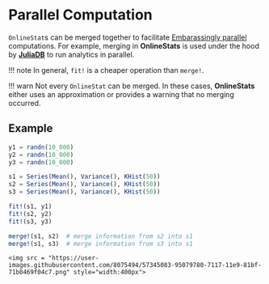 # Parallel Computation

`OnlineStat`s can be merged together to facilitate [Embarassingly parallel](https://en.wikipedia.org/wiki/Embarrassingly_parallel) computations.  For example, merging in **OnlineStats** is used under the hood by [**JuliaDB**](https://github.com/JuliaComputing/JuliaDB.jl) to run analytics in parallel.


!!! note
    In general, `fit!` is a cheaper operation than `merge!`.

!!! warn
    Not every `OnlineStat` can be merged.  In these cases, **OnlineStats** either uses an
    approximation or provides a warning that no merging occurred.

## Example

```julia
y1 = randn(10_000)
y2 = randn(10_000)
y3 = randn(10_000)

s1 = Series(Mean(), Variance(), KHist(50))
s2 = Series(Mean(), Variance(), KHist(50))
s3 = Series(Mean(), Variance(), KHist(50))

fit!(s1, y1)
fit!(s2, y2)
fit!(s3, y3)

merge!(s1, s2)  # merge information from s2 into s1
merge!(s1, s3)  # merge information from s3 into s1
```

```@raw html
<img src = "https://user-images.githubusercontent.com/8075494/57345083-95079780-7117-11e9-81bf-71b0469f04c7.png" style="width:400px">
```